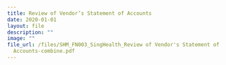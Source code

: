 ```yaml
---
title: Review of Vendor’s Statement of Accounts
date: 2020-01-01
layout: file
description: ""
image: ""
file_url: /files/SHM_FN003_SingHealth_Review of Vendor's Statement of
  Accounts-combine.pdf
---
```

